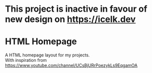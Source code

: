 # This project is inactive in favour of new design on https://icelk.dev

# HTML Homepage
A HTML homepage layout for my projects.  
With inspiration from https://www.youtube.com/channel/UCsBjURrPoezykLs9EqgamOA
